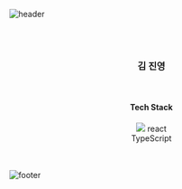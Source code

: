 ![header](https://capsule-render.vercel.app/api?type=waving&&color=gradient&height=100&section=header&fontSize=90)

<br/>
<br/>

<div align = "center">

<h3>김 진영</h3><br/>

<h4>Tech Stack</h4>
<img src="https://img.shields.io/badge/html5-E34F26?style=for-the-badge&logo=html5&logoColor=white">
react<br/>
TypeScript<br/>

</div>

<br/>
<br/>

![footer](https://capsule-render.vercel.app/api?type=waving&&color=gradient&height=100&section=footer&fontSize=90)
